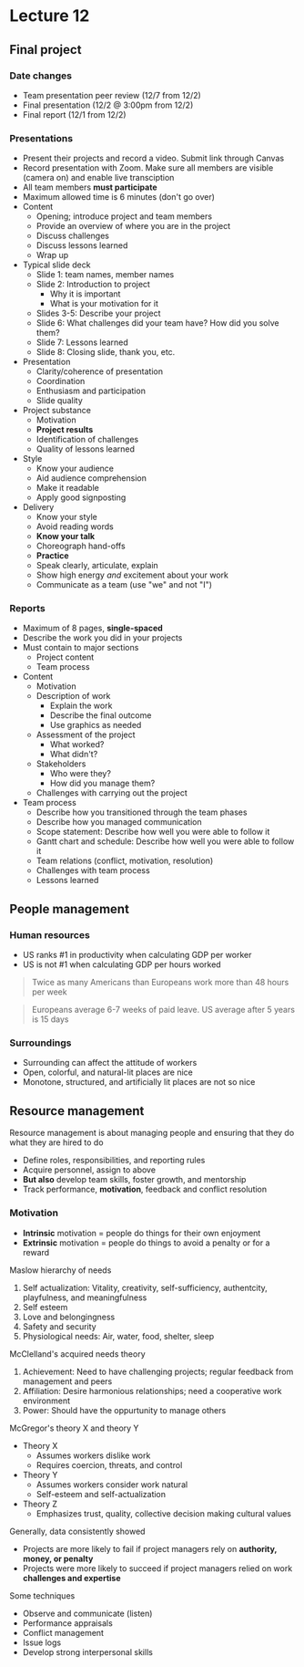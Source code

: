 # Lecture 12

## Final project

### Date changes

- Team presentation peer review (12/7 from 12/2)
- Final presentation (12/2 @ 3:00pm from 12/2)
- Final report (12/1 from 12/2)

### Presentations

- Present their projects and record a video. Submit link through Canvas
- Record presentation with Zoom. Make sure all members are visible (camera on) and enable live transciption
- All team members **must participate**
- Maximum allowed time is 6 minutes (don't go over)
- Content
    - Opening; introduce project and team members
    - Provide an overview of where you are in the project
    - Discuss challenges
    - Discuss lessons learned
    - Wrap up
- Typical slide deck
    - Slide 1: team names, member names
    - Slide 2: Introduction to project
        - Why it is important
        - What is your motivation for it
    - Slides 3-5: Describe your project
    - Slide 6: What challenges did your team have? How did you solve them?
    - Slide 7: Lessons learned
    - Slide 8: Closing slide, thank you, etc.
- Presentation
    - Clarity/coherence of presentation
    - Coordination
    - Enthusiasm and participation
    - Slide quality
- Project substance
    - Motivation
    - **Project results**
    - Identification of challenges
    - Quality of lessons learned
- Style
    - Know your audience
    - Aid audience comprehension
    - Make it readable
    - Apply good signposting
- Delivery
    - Know your style
    - Avoid reading words
    - **Know your talk**
    - Choreograph hand-offs
    - **Practice**
    - Speak clearly, articulate, explain
    - Show high energy *and* excitement about your work
    - Communicate as a team (use "we" and not "I")

### Reports

- Maximum of 8 pages, **single-spaced**
- Describe the work you did in your projects
- Must contain to major sections
    - Project content
    - Team process
- Content
    - Motivation
    - Description of work
        - Explain the work
        - Describe the final outcome
        - Use graphics as needed
    - Assessment of the project
        - What worked?
        - What didn't?
    - Stakeholders
        - Who were they? 
        - How did you manage them?
    - Challenges with carrying out the project
- Team process
    - Describe how you transitioned through the team phases
    - Describe how you managed communication
    - Scope statement: Describe how well you were able to follow it
    - Gantt chart and schedule: Describe how well you were able to follow it
    - Team relations (conflict, motivation, resolution)
    - Challenges with team process
    - Lessons learned

## People management 

### Human resources

- US ranks #1 in productivity when calculating GDP per worker
- US is not #1 when calculating GDP per hours worked

> Twice as many Americans than Europeans work more than 48 hours per week

> Europeans average 6-7 weeks of paid leave. US average after 5 years is 15 days

### Surroundings

- Surrounding can affect the attitude of workers
- Open, colorful, and natural-lit places are nice
- Monotone, structured, and artificially lit places are not so nice

## Resource management

Resource management is about managing people and ensuring that they do what they are hired to do

- Define roles, responsibilities, and reporting rules
- Acquire personnel, assign to above
- **But also** develop team skills, foster growth, and mentorship
- Track performance, **motivation**, feedback and conflict resolution

### Motivation

- **Intrinsic** motivation = people do things for their own enjoyment
- **Extrinsic** motivation = people do things to avoid a penalty or for a reward

Maslow hierarchy of needs

1) Self actualization: Vitality, creativity, self-sufficiency, authentcity, playfulness, and meaningfulness
2) Self esteem
3) Love and belongingness
4) Safety and security
5) Physiological needs: Air, water, food, shelter, sleep

McClelland's acquired needs theory

1) Achievement: Need to have challenging projects; regular feedback from management and peers
2) Affiliation: Desire harmonious relationships; need a cooperative work environment
3) Power: Should have the oppurtunity to manage others

McGregor's theory X and theory Y

- Theory X
    - Assumes workers dislike work
    - Requires coercion, threats, and control
- Theory Y
    - Assumes workers consider work natural
    - Self-esteem and self-actualization
- Theory Z
    - Emphasizes trust, quality, collective decision making cultural values

Generally, data consistently showed

- Projects are more likely to fail if project managers rely on **authority, money, or penalty**
- Projects were more likely to succeed if project managers relied on work **challenges and expertise**

Some techniques

- Observe and communicate (listen)
- Performance appraisals
- Conflict management
- Issue logs
- Develop strong interpersonal skills


